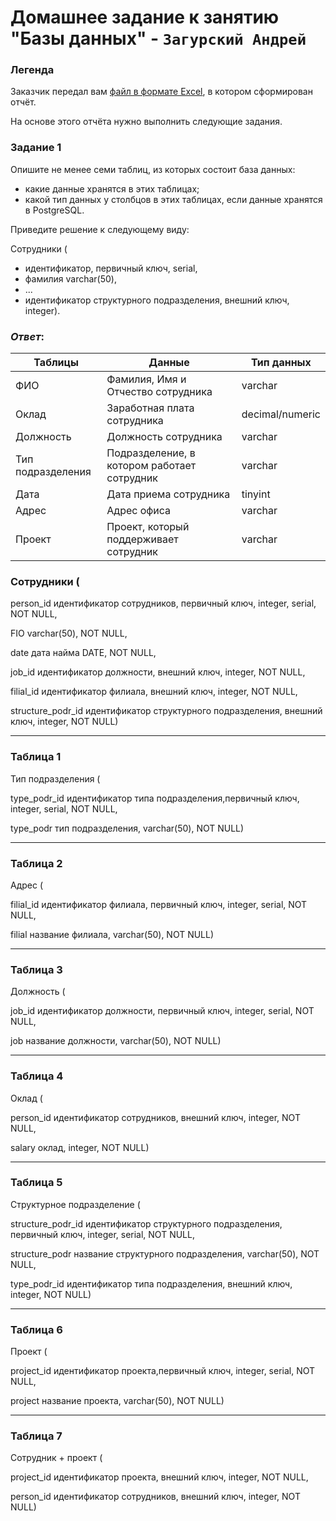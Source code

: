 # Домашнее задание к занятию "Базы данных" - `Загурский Андрей`
### Легенда

Заказчик передал вам [файл в формате Excel](https://github.com/netology-code/sdb-homeworks/blob/main/resources/hw-12-1.xlsx), в котором сформирован отчёт. 

На основе этого отчёта нужно выполнить следующие задания.

### Задание 1

Опишите не менее семи таблиц, из которых состоит база данных:

- какие данные хранятся в этих таблицах;
- какой тип данных у столбцов в этих таблицах, если данные хранятся в PostgreSQL.

Приведите решение к следующему виду:

Сотрудники (

- идентификатор, первичный ключ, serial,
- фамилия varchar(50),
- ...
- идентификатор структурного подразделения, внешний ключ, integer).

### *Ответ*:
| Таблицы           | Данные                                       | Тип данных      |
| ----------------- | -------------------------------------------- | --------------- |
| ФИО               | Фамилия, Имя и Отчество сотрудника           | varchar         |
| Оклад             | Заработная плата сотрудника                  | decimal/numeric |
| Должность         | Должность сотрудника                         | varchar         |
| Тип подразделения | Подразделение, в котором работает сотрудник  | varchar         |
| Дата              | Дата приема сотрудника                       | tinyint         |
| Адрес             | Адрес офиса                                  | varchar         |
| Проект            | Проект, который поддерживает сотрудник       | varchar         |

### Сотрудники (

person_id идентификатор сотрудников, первичный ключ, integer, serial, NOT NULL,

FIO varchar(50), NOT NULL,

date дата найма DATE, NOT NULL,

job_id идентификатор должности, внешний ключ, integer, NOT NULL,

filial_id идентификатор филиала, внешний ключ, integer, NOT NULL,

structure_podr_id идентификатор структурного подразделения, внешний ключ, integer, NOT NULL)

---

### Таблица 1

Тип подразделения (

type_podr_id идентификатор типа подразделения,первичный ключ, integer, serial, NOT NULL,

type_podr тип подразделения, varchar(50), NOT NULL)

---

### Таблица 2

Адрес (

filial_id идентификатор филиала, первичный ключ, integer, serial, NOT NULL,

filial название филиала, varchar(50), NOT NULL)

---

### Таблица 3

Должность (

job_id идентификатор должности, первичный ключ, integer, serial, NOT NULL,

job название должности, varchar(50), NOT NULL)

---

### Таблица 4

Оклад (

person_id идентификатор сотрудников, внешний ключ, integer, NOT NULL,

salary оклад, integer, NOT NULL)

---

### Таблица 5

Структурное подразделение (

structure_podr_id идентификатор структурного подразделения, первичный ключ, integer, serial, NOT NULL,

structure_podr название структурного подразделения, varchar(50), NOT NULL,

type_podr_id идентификатор типа подразделения, внешний ключ, integer, NOT NULL)

---

### Таблица 6

Проект (

project_id  идентификатор проекта,первичный ключ, integer, serial, NOT NULL,

project название проекта, varchar(50), NOT NULL)

---

### Таблица 7

Сотрудник + проект (

project_id  идентификатор проекта, внешний ключ, integer, NOT NULL,

person_id идентификатор сотрудников, внешний ключ, integer, NOT NULL)